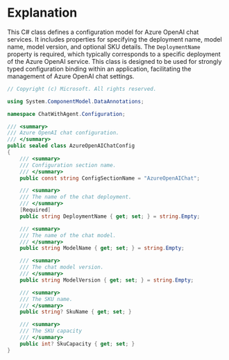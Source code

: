 # Explanation
This C# class defines a configuration model for Azure OpenAI chat services. It includes properties for specifying the deployment name, model name, model version, and optional SKU details. The `DeploymentName` property is required, which typically corresponds to a specific deployment of the Azure OpenAI service. This class is designed to be used for strongly typed configuration binding within an application, facilitating the management of Azure OpenAI chat settings.

```csharp
// Copyright (c) Microsoft. All rights reserved.

using System.ComponentModel.DataAnnotations;

namespace ChatWithAgent.Configuration;

/// <summary>
/// Azure OpenAI chat configuration.
/// </summary>
public sealed class AzureOpenAIChatConfig
{
    /// <summary>
    /// Configuration section name.
    /// </summary>
    public const string ConfigSectionName = "AzureOpenAIChat";

    /// <summary>
    /// The name of the chat deployment.
    /// </summary>
    [Required]
    public string DeploymentName { get; set; } = string.Empty;

    /// <summary>
    /// The name of the chat model.
    /// </summary>
    public string ModelName { get; set; } = string.Empty;

    /// <summary>
    /// The chat model version.
    /// </summary>
    public string ModelVersion { get; set; } = string.Empty;

    /// <summary>
    /// The SKU name.
    /// </summary>
    public string? SkuName { get; set; }

    /// <summary>
    /// The SKU capacity
    /// </summary>
    public int? SkuCapacity { get; set; }
}
```